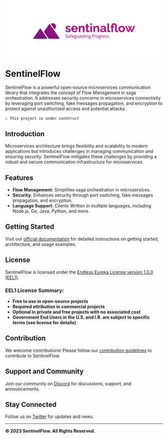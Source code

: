 <img src="./_publics/sentinalflow.png"/>

# SentinelFlow

SentinelFlow is a powerful open-source microservices communication library that integrates the concept of Flow Management in saga orchestration. It addresses security concerns in microservices connectivity by leveraging port switching, fake messages propagation, and encryption to protect against unauthorized access and potential attacks.


    ⚠ This project is under construct

## Introduction

Microservices architecture brings flexibility and scalability to modern applications but introduces challenges in managing communication and ensuring security. SentinelFlow mitigates these challenges by providing a robust and secure communication infrastructure for microservices.

## Features

- **Flow Management**: Simplifies saga orchestration in microservices.
- **Security**: Enhances security through port switching, fake messages propagation, and encryption.
- **Language Support**: Clients Written in multiple languages, including Node.js, Go, Java, Python, and more.

## Getting Started

Visit our [official documentation](https://github.com/your-username/SentinelFlow/wiki) for detailed instructions on getting started, architecture, and usage examples.

## License

SentinelFlow is licensed under the [Endless Eureka License version 1.0.0 (EEL1)](LICENSE.md).

### EEL1 License Summary:

- **Free to use in open-source projects**
- **Required attribution in commercial projects**
- **Optional in private and free projects with no associated cost**
- **Government End Users in the U.S. and I.R. are subject to specific terms (see license for details)**

## Contribution

We welcome contributions! Please follow our [contribution guidelines](CONTRIBUTING.md) to contribute to SentinelFlow.

## Support and Community

Join our community on [Discord](https://discord.gg/SentinelFlow) for discussions, support, and announcements.

## Stay Connected

Follow us on [Twitter](https://twitter.com/SentinelFlow) for updates and news.

---

**© 2023 SentinelFlow. All Rights Reserved.**

